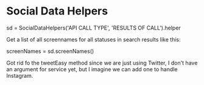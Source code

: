 Social Data Helpers
===================


sd = SocialDataHelpers('API CALL TYPE', 'RESULTS OF CALL').helper

Get a list of all screennames for all statuses in search results like this:


screenNames = sd.screenNames()


Got rid fo the tweetEasy method since we are just using Twitter, I don't have an argument for service yet, but I imagine we can add one to handle Instagram.



